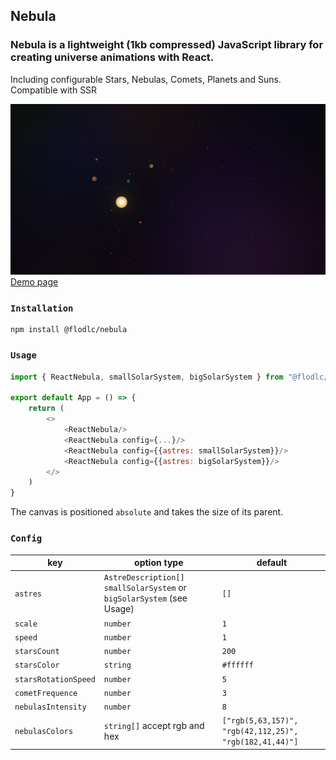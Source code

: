 ## Nebula
### Nebula is a lightweight (1kb compressed) JavaScript library for creating universe animations with React.
Including configurable Stars, Nebulas, Comets, Planets and Suns.  
Compatible with SSR

<a href="https://nebula-demo.vercel.app/">
    <img src="https://raw.githubusercontent.com/flodlc/nebula/master/demo.jpg" />
</a>
<a href="https://nebula-demo.vercel.app/">Demo page</a>

### `Installation`
```
npm install @flodlc/nebula
```

### `Usage`
```javascript
import { ReactNebula, smallSolarSystem, bigSolarSystem } from "@flodlc/nebula";

export default App = () => {
    return (
        <>
            <ReactNebula/>
            <ReactNebula config={...}/>
            <ReactNebula config={{astres: smallSolarSystem}}/>
            <ReactNebula config={{astres: bigSolarSystem}}/>
        </>
    )
}
 ```

The canvas is positioned ``absolute`` and takes the size of its parent.
### `Config`
key | option type | default
---|-----------|---
`astres` | `AstreDescription[]` `smallSolarSystem` or `bigSolarSystem` (see Usage) | `[]`
`scale` | `number` | `1`
`speed` | `number` | `1`
`starsCount` | `number` | `200`
`starsColor` | `string` | `#ffffff`
`starsRotationSpeed` | `number` | `5`
`cometFrequence` | `number` | `3`
`nebulasIntensity` | `number` | `8`
`nebulasColors` | `string[]` accept rgb and hex | `["rgb(5,63,157)", "rgb(42,112,25)", "rgb(182,41,44)"]`
